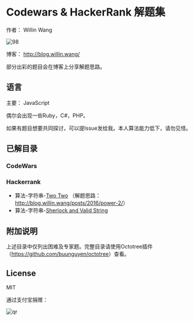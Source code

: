 # Codewars & HackerRank 解题集

作者： Willin Wang

![98](https://cloud.githubusercontent.com/assets/1890238/18192044/13685226-7103-11e6-9cb0-ba9ec049ab9e.png)

博客： <http://blog.willin.wang/>

部分出彩的题目会在博客上分享解题思路。

## 语言

主要： JavaScript

偶尔会出现一些Ruby，C#，PHP。

如果有题目想要共同探讨，可以提Issue发给我。本人算法能力低下，请勿见怪。

## 已解目录

### CodeWars

### Hackerrank

- 算法-字符串-[Two Two](./hackerrank/algorithms/strings/two-two.js) （解题思路：<http://blog.willin.wang/posts/2016/power-2/>）
- 算法-字符串-[Sherlock and Valid String](./hackerrank/algorithms/strings/sherlock-and-valid-string.js)

## 附加说明

上述目录中仅列出困难及专家题。完整目录请使用Octotree插件（<https://github.com/buunguyen/octotree>）查看。

<!--本项目使用[Prose](http://prose.io/)在线编写。-->

## License

MIT

通过支付宝捐赠：

![qr](https://cloud.githubusercontent.com/assets/1890238/15489630/fccbb9cc-2193-11e6-9fed-b93c59d6ef37.png)

